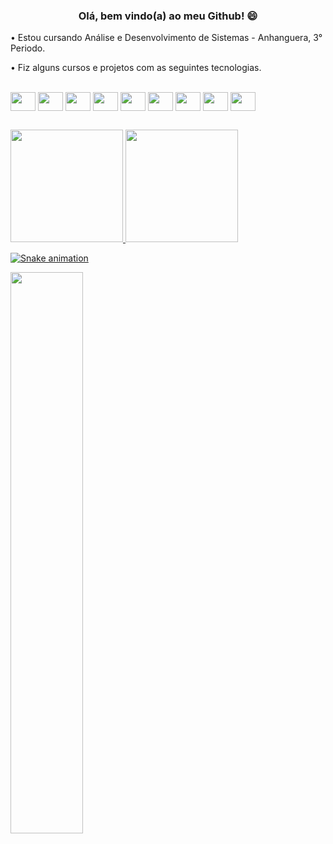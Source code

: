 <h3 align="center">Olá, bem vindo(a) ao meu Github! 😄</h3>
<p>
• Estou cursando Análise e Desenvolvimento de Sistemas - Anhanguera, 3° Periodo.  
</p>
<p>
• Fiz alguns cursos e projetos com as seguintes tecnologias. 
</p>

<div style="display: inline_block"><br>
  <img align="center" height="30" width="40" src="https://cdn.jsdelivr.net/gh/devicons/devicon/icons/html5/html5-original.svg">
  <img align="center" height="30" width="40" src="https://cdn.jsdelivr.net/gh/devicons/devicon/icons/css3/css3-original.svg">
  <img align="center" height="30" width="40" src="https://cdn.jsdelivr.net/gh/devicons/devicon/icons/bootstrap/bootstrap-original.svg">
  <img align="center" height="30" width="40" src="https://cdn.jsdelivr.net/gh/devicons/devicon/icons/react/react-original.svg">
  <img align="center" height="30" width="40" src="https://cdn.jsdelivr.net/gh/devicons/devicon/icons/javascript/javascript-plain.svg">
  <img align="center" height="30" width="40" src="https://cdn.jsdelivr.net/gh/devicons/devicon/icons/typescript/typescript-plain.svg">
  <img align="center" height="30" width="40" src="https://cdn.jsdelivr.net/gh/devicons/devicon/icons/csharp/csharp-original.svg">
  <img align="center" height="30" width="40" src="https://cdn.jsdelivr.net/gh/devicons/devicon/icons/mysql/mysql-original.svg">
  <img align="center" height="30" width="40" src="https://cdn.jsdelivr.net/gh/devicons/devicon/icons/oracle/oracle-original.svg">
</div>

##

<div>
  <a href="https://github.com/rena-cruz">
  <img height="180em" src="https://github-readme-stats.vercel.app/api?username=rena-cruz&show_icons=true&theme=dracula&include_all_commits=true&count_private=true"/>
  <img height="180em" src="https://github-readme-stats.vercel.app/api/top-langs/?username=rena-cruz&layout=compact&langs_count=7&theme=dracula"/>
</div>
 
![Snake animation](https://github.com/rena-cruz/rena-cruz/blob/output/github-contribution-grid-snake.svg)  
  
<img align="top" width="48%" src="https://www.codewars.com/users/rena-cruz/badges/small" />
 
##
 
